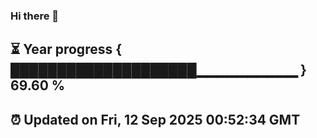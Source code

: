 ### Hi there 👋
⏳ Year progress { ████████████████████▁▁▁▁▁▁▁▁▁▁ } 69.60 %
---
⏰ Updated on Fri, 12 Sep 2025 00:52:34 GMT
---
